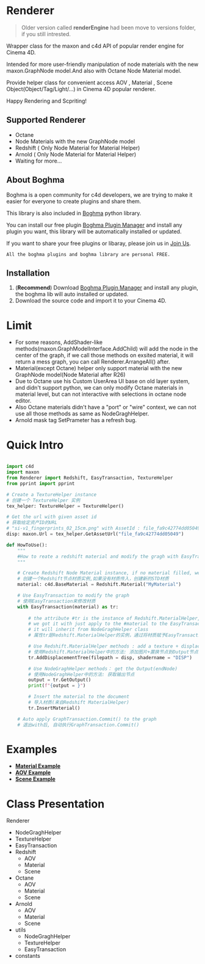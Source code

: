 # Renderer
> Older version called **renderEngine** had been move to versions folder, if you still intrested.

Wrapper class for the maxon and c4d API of popular render engine for Cinema 4D.

Intended for more user-friendly manipulation of node materials with the new maxon.GraphNode model.And also with Octane Node Material model.

Provide helper class for convenient access AOV , Material , Scene Object(Object/Tag/Light/...) in Cinema 4D popular renderer.

Happy Rendering and Scpriting!

## Supported Renderer
- Octane
- Node Materials with the new GraphNode model
- Redshift ( Only Node Material for Material Helper)
- Arnold ( Only Node Material for Material Helper)
- Waiting for more...

## About Boghma

Boghma is a open community for c4d developers, we are trying to make it easier for everyone to create plugins and share them.

This library is also included in [Boghma](https://community.boghma.com/) python library.

You can install our free plugin [Boghma Plugin Manager](https://github.com/DunHouGo/Boghma-Plugin-HUB) and install any plugin you want, this library will be automatically installed or updated.

If you want to share your free plugins or libaray, please join us in [Join Us](https://flowus.cn/boghma/share/96035b74-6205-4e6c-b49c-65de7d1e2e62).

```
All the boghma plugins and boghma library are personal FREE.
```

## Installation

1. (**Recommend**) Download [Boghma Plugin Manager](https://github.com/DunHouGo/Boghma-Plugin-HUB) and install any plugin, the boghma lib will auto installed or updated.
2. Download the source code and import it to your Cinema 4D.
   
# Limit
- For some reasons, AddShader-like methods(maxon.GraphModelInterface.AddChild) will add the node in the center of the graph, if we call those methods on exsited material, it will return a mess graph, you can call Renderer.ArrangeAll() after.
- Material(except Octane) helper only support material with the new GraphNode model(Node Material after R26)
- Due to Octane use his Custom UserArea UI base on old layer system, and didn't support python, we can only modify Octane materials in material level, but can not interactive with selections in octane node editor.
- Also Octane materials didn't have a "port" or "wire" context, we can not use all those methods as same as NodeGraghHelper.
- Arnold mask tag SetPrameter has a refresh bug.


# Quick Intro

```python

import c4d
import maxon
from Renderer import Redshift, EasyTransaction, TextureHelper
from pprint import pprint

# Create a TextureHelper instance
# 创建一个 TextureHelper 实例
tex_helper: TextureHelper = TextureHelper()

# Get the url with given asset id
# 获取给定资产ID的URL
# "si-v1_fingerprints_02_15cm.png" with AssetId : file_fa9c42774dd05049
disp: maxon.Url = tex_helper.GetAssetUrl("file_fa9c42774dd05049")

def HowToUse():
    """
    #How to reate a redshift material and modify the gragh with EasyTransaction.
    """

    # Create Redshift Node Material instance, if no material filled, we create a new STD material
    # 创建一个Redshift节点材质实例,如果没有材质传入，创建新的STD材质
    material: c4d.BaseMaterial = Redshift.Material("MyMaterial")

    # Use EasyTransaction to modify the graph
    # 使用EasyTransaction来修改材质
    with EasyTransaction(material) as tr:
    
        # the attribute #tr is the instance of Redshift.MaterialHelper, 
        # we got it with just apply to the #material to the EasyTransaction
        # it will inherit from NodeGraghHelper class
        # 属性tr是Redshift.MaterialHelper的实例，通过将材质赋予EasyTransaction获得，继承自NodeGraghHelper

        # Use Redshift.MaterialHelper methods : add a texture + displacement to the Output node
        # 使用Redshift.MaterialHelper中的方法: 添加图片+置换节点到Output节点
        tr.AddDisplacementTree(filepath = disp, shadername = "DISP")

        # Use NodeGraghHelper methods： get the Output(endNode)
        # 使用NodeGraghHelper中的方法: 获取输出节点
        output = tr.GetOutput()
        print(f"{output = }")

        # Insert the material to the document
        # 导入材质(来自Redshift MaterialHelper)
        tr.InsertMaterial()

    # Auto apply GraphTransaction.Commit() to the graph
    # 退出with后, 自动执行GraphTransaction.Commit()

```

# Examples
- [__Material Example__](./octane/octane_examples.py)
- [__AOV Example__](./redshift/redshift_examples.py)
- [__Scene Example__](./arnold/arnold_examples.py)


# Class Presentation

Renderer
- NodeGraghHelper
- TextureHelper
- EasyTransaction
- Redshift
  - AOV
  - Material
  - Scene
- Octane
  - AOV
  - Material
  - Scene
- Arnold
  - AOV
  - Material
  - Scene
- utils
  - NodeGraghHelper
  - TextureHelper
  - EasyTransaction
- constants
